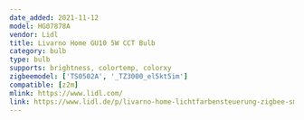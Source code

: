 ```yaml
---
date_added: 2021-11-12
model: HG07878A
vendor: Lidl
title: Livarno Home GU10 5W CCT Bulb
category: bulb
type: bulb
supports: brightness, colortemp, colorxy
zigbeemodel: ['TS0502A', '_TZ3000_el5kt5im']
compatible: [z2m]
mlink: https://www.lidl.com/
link: https://www.lidl.de/p/livarno-home-lichtfarbensteuerung-zigbee-smart-home-3-fach-sort/p100335191001
---
```

